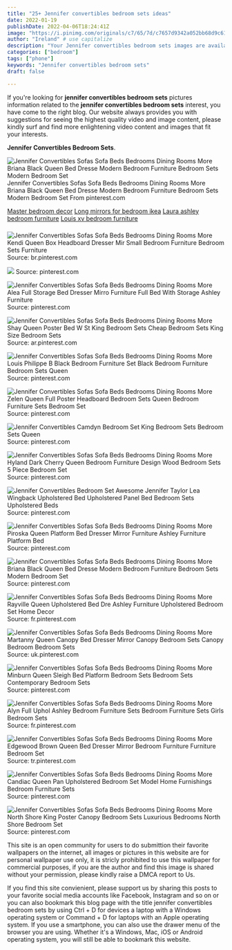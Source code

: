 ```yaml
---
title: "25+ Jennifer convertibles bedroom sets ideas"
date: 2022-01-19
publishDate: 2022-04-06T18:24:41Z
image: "https://i.pinimg.com/originals/c7/65/7d/c7657d9342a052bb68d9c619db75cdcf.jpg"
author: "Ireland" # use capitalize
description: "Your Jennifer convertibles bedroom sets images are available in this site. Jennifer convertibles bedroom sets are a topic that is being searched for and liked by netizens now. You can Download the Jennifer convertibles bedroom sets files here. Get all royalty-free images."
categories: ["bedroom"]
tags: ["phone"]
keywords: "Jennifer convertibles bedroom sets"
draft: false

---
```


If you're looking for **jennifer convertibles bedroom sets** pictures information related to the **jennifer convertibles bedroom sets** interest, you have come to the right  blog.  Our website always  provides you with  suggestions  for seeing  the highest  quality video and image  content, please kindly surf and find more enlightening video content and images  that fit your interests.

**Jennifer Convertibles Bedroom Sets**. 

![Jennifer Convertibles Sofas Sofa Beds Bedrooms Dining Rooms More Briana Black Queen Bed Dresse Modern Bedroom Furniture Bedroom Sets Modern Bedroom Set](https://i.pinimg.com/originals/33/55/f9/3355f9122f1d29a2d51b81d3524de665.jpg "Jennifer Convertibles Sofas Sofa Beds Bedrooms Dining Rooms More Briana Black Queen Bed Dresse Modern Bedroom Furniture Bedroom Sets Modern Bedroom Set")
Jennifer Convertibles Sofas Sofa Beds Bedrooms Dining Rooms More Briana Black Queen Bed Dresse Modern Bedroom Furniture Bedroom Sets Modern Bedroom Set From pinterest.com

[Master bedroom decor](/master-bedroom-decor/)
[Long mirrors for bedroom ikea](/long-mirrors-for-bedroom-ikea/)
[Laura ashley bedroom furniture](/laura-ashley-bedroom-furniture/)
[Louis xv bedroom furniture](/louis-xv-bedroom-furniture/)



### 

 


![Jennifer Convertibles Sofas Sofa Beds Bedrooms Dining Rooms More Kendi Queen Box Headboard Dresser Mir Small Bedroom Furniture Bedroom Sets Furniture](https://i.pinimg.com/736x/64/18/17/641817d040fbfc33826281e849014b7f--ideas-for-small-bedrooms-small-bedroom-designs.jpg "Jennifer Convertibles Sofas Sofa Beds Bedrooms Dining Rooms More Kendi Queen Box Headboard Dresser Mir Small Bedroom Furniture Bedroom Sets Furniture")
Source: br.pinterest.com

 

![](https://i.pinimg.com/originals/08/5b/0e/085b0e6a91195fb08fafe23014f89865.jpg "")
Source: pinterest.com

 

![Jennifer Convertibles Sofas Sofa Beds Bedrooms Dining Rooms More Alea Full Storage Bed Dresser Mirro Furniture Full Bed With Storage Ashley Furniture](https://i.pinimg.com/originals/53/87/c9/5387c9fc25b4641d4ac52e85c44678c4.jpg "Jennifer Convertibles Sofas Sofa Beds Bedrooms Dining Rooms More Alea Full Storage Bed Dresser Mirro Furniture Full Bed With Storage Ashley Furniture")
Source: pinterest.com

 

![Jennifer Convertibles Sofas Sofa Beds Bedrooms Dining Rooms More Shay Queen Poster Bed W St King Bedroom Sets Cheap Bedroom Sets King Size Bedroom Sets](https://i.pinimg.com/originals/f2/0e/24/f20e24a9003154ac9a83782b28fa8644.jpg "Jennifer Convertibles Sofas Sofa Beds Bedrooms Dining Rooms More Shay Queen Poster Bed W St King Bedroom Sets Cheap Bedroom Sets King Size Bedroom Sets")
Source: ar.pinterest.com

 

![Jennifer Convertibles Sofas Sofa Beds Bedrooms Dining Rooms More Louis Philippe B Black Bedroom Furniture Set Black Bedroom Furniture Bedroom Sets Queen](https://i.pinimg.com/originals/b7/7f/60/b77f60d5397d128ddca2a20e6dcca5da.jpg "Jennifer Convertibles Sofas Sofa Beds Bedrooms Dining Rooms More Louis Philippe B Black Bedroom Furniture Set Black Bedroom Furniture Bedroom Sets Queen")
Source: pinterest.com

 

![Jennifer Convertibles Sofas Sofa Beds Bedrooms Dining Rooms More Zelen Queen Full Poster Headboard Bedroom Sets Queen Bedroom Furniture Sets Bedroom Set](https://i.pinimg.com/originals/76/ec/04/76ec0463d563daab6e6a649e8ac6db55.jpg "Jennifer Convertibles Sofas Sofa Beds Bedrooms Dining Rooms More Zelen Queen Full Poster Headboard Bedroom Sets Queen Bedroom Furniture Sets Bedroom Set")
Source: pinterest.com

 

![Jennifer Convertibles Camdyn Bedroom Set King Bedroom Sets Bedroom Sets Queen](https://i.pinimg.com/originals/6a/b1/7e/6ab17eb03b07fae2241e2d27e62ef1a3.jpg "Jennifer Convertibles Camdyn Bedroom Set King Bedroom Sets Bedroom Sets Queen")
Source: pinterest.com

 

![Jennifer Convertibles Sofas Sofa Beds Bedrooms Dining Rooms More Hyland Dark Cherry Queen Bedroom Furniture Design Wood Bedroom Sets 5 Piece Bedroom Set](https://i.pinimg.com/originals/18/90/ac/1890ac020c3dd2fa831dadc26680acb9.jpg "Jennifer Convertibles Sofas Sofa Beds Bedrooms Dining Rooms More Hyland Dark Cherry Queen Bedroom Furniture Design Wood Bedroom Sets 5 Piece Bedroom Set")
Source: pinterest.com

 

![Jennifer Convertibles Bedroom Set Awesome Jennifer Taylor Lea Wingback Upholstered Bed Upholstered Panel Bed Bedroom Sets Upholstered Beds](https://i.pinimg.com/originals/67/93/3e/67933e36636b195c4b8aa1f7427d9c79.jpg "Jennifer Convertibles Bedroom Set Awesome Jennifer Taylor Lea Wingback Upholstered Bed Upholstered Panel Bed Bedroom Sets Upholstered Beds")
Source: pinterest.com

 

![Jennifer Convertibles Sofas Sofa Beds Bedrooms Dining Rooms More Piroska Queen Platform Bed Dresser Mirror Furniture Ashley Furniture Platform Bed](https://i.pinimg.com/originals/3c/e6/49/3ce6495eab53f57163fb115293bccd0f.jpg "Jennifer Convertibles Sofas Sofa Beds Bedrooms Dining Rooms More Piroska Queen Platform Bed Dresser Mirror Furniture Ashley Furniture Platform Bed")
Source: pinterest.com

 

![Jennifer Convertibles Sofas Sofa Beds Bedrooms Dining Rooms More Briana Black Queen Bed Dresse Modern Bedroom Furniture Bedroom Sets Modern Bedroom Set](https://i.pinimg.com/originals/33/55/f9/3355f9122f1d29a2d51b81d3524de665.jpg "Jennifer Convertibles Sofas Sofa Beds Bedrooms Dining Rooms More Briana Black Queen Bed Dresse Modern Bedroom Furniture Bedroom Sets Modern Bedroom Set")
Source: pinterest.com

 

![Jennifer Convertibles Sofas Sofa Beds Bedrooms Dining Rooms More Rayville Queen Upholstered Bed Dre Ashley Furniture Upholstered Bedroom Set Home Decor](https://i.pinimg.com/originals/be/64/5a/be645aa80de93b8fdaea018a4fe7bfe8.jpg "Jennifer Convertibles Sofas Sofa Beds Bedrooms Dining Rooms More Rayville Queen Upholstered Bed Dre Ashley Furniture Upholstered Bedroom Set Home Decor")
Source: fr.pinterest.com

 

![Jennifer Convertibles Sofas Sofa Beds Bedrooms Dining Rooms More Martanny Queen Canopy Bed Dresser Mirror Canopy Bedroom Sets Canopy Bedroom Bedroom Sets](https://i.pinimg.com/originals/fd/b4/3d/fdb43d709cec1b8a86b5c4fa332a4f25.jpg "Jennifer Convertibles Sofas Sofa Beds Bedrooms Dining Rooms More Martanny Queen Canopy Bed Dresser Mirror Canopy Bedroom Sets Canopy Bedroom Bedroom Sets")
Source: uk.pinterest.com

 

![Jennifer Convertibles Sofas Sofa Beds Bedrooms Dining Rooms More Minburn Queen Sleigh Bed Platform Bedroom Sets Bedroom Sets Contemporary Bedroom Sets](https://i.pinimg.com/originals/d5/69/70/d56970b8ba4d77c3fbcdf75a2b97f22d.jpg "Jennifer Convertibles Sofas Sofa Beds Bedrooms Dining Rooms More Minburn Queen Sleigh Bed Platform Bedroom Sets Bedroom Sets Contemporary Bedroom Sets")
Source: pinterest.com

 

![Jennifer Convertibles Sofas Sofa Beds Bedrooms Dining Rooms More Alyn Full Uphol Ashley Bedroom Furniture Sets Bedroom Furniture Sets Girls Bedroom Sets](https://i.pinimg.com/originals/e2/c9/91/e2c991f58b76d0074427c93be90796f5.jpg "Jennifer Convertibles Sofas Sofa Beds Bedrooms Dining Rooms More Alyn Full Uphol Ashley Bedroom Furniture Sets Bedroom Furniture Sets Girls Bedroom Sets")
Source: fr.pinterest.com

 

![Jennifer Convertibles Sofas Sofa Beds Bedrooms Dining Rooms More Edgewood Brown Queen Bed Dresser Mirror Bedroom Furniture Furniture Bedroom Set](https://i.pinimg.com/originals/9a/7c/b1/9a7cb1e919ff243a23991985a33c3980.jpg "Jennifer Convertibles Sofas Sofa Beds Bedrooms Dining Rooms More Edgewood Brown Queen Bed Dresser Mirror Bedroom Furniture Furniture Bedroom Set")
Source: tr.pinterest.com

 

![Jennifer Convertibles Sofas Sofa Beds Bedrooms Dining Rooms More Candiac Queen Pan Upholstered Bedroom Set Model Home Furnishings Bedroom Furniture Sets](https://i.pinimg.com/originals/56/36/80/563680a1bdf1c4473318674aa11a7820.jpg "Jennifer Convertibles Sofas Sofa Beds Bedrooms Dining Rooms More Candiac Queen Pan Upholstered Bedroom Set Model Home Furnishings Bedroom Furniture Sets")
Source: pinterest.com

 

![Jennifer Convertibles Sofas Sofa Beds Bedrooms Dining Rooms More North Shore King Poster Canopy Bedroom Sets Luxurious Bedrooms North Shore Bedroom Set](https://i.pinimg.com/originals/c7/65/7d/c7657d9342a052bb68d9c619db75cdcf.jpg "Jennifer Convertibles Sofas Sofa Beds Bedrooms Dining Rooms More North Shore King Poster Canopy Bedroom Sets Luxurious Bedrooms North Shore Bedroom Set")
Source: pinterest.com

 

This site is an open community for users to do submittion their favorite wallpapers on the internet, all images or pictures in this website are for personal wallpaper use only, it is stricly prohibited to use this wallpaper for commercial purposes, if you are the author and find this image is shared without your permission, please kindly raise a DMCA report to Us.

If you find this site convienient, please support us by sharing this posts to your favorite social media accounts like Facebook, Instagram and so on or you can also bookmark this blog page with the title jennifer convertibles bedroom sets by using Ctrl + D for devices a laptop with a Windows operating system or Command + D for laptops with an Apple operating system. If you use a smartphone, you can also use the drawer menu of the browser you are using. Whether it's a Windows, Mac, iOS or Android operating system, you will still be able to bookmark this website.
